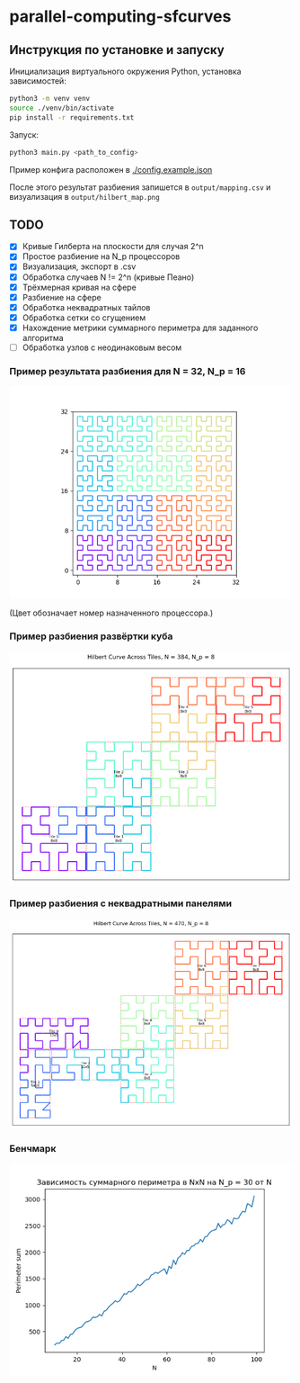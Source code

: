# parallel-computing-sfcurves

## Инструкция по установке и запуску 

Инициализация виртуального окружения Python, установка зависимостей:

```bash
python3 -m venv venv 
source ./venv/bin/activate 
pip install -r requirements.txt
```

Запуск: 
```bash
python3 main.py <path_to_config>
```

Пример конфига расположен в [./config.example.json](config.example.json)

После этого результат разбиения запишется в `output/mapping.csv` и визуализация в `output/hilbert_map.png`

## TODO 
- [x] Кривые Гилберта на плоскости для случая 2^n 
- [x] Простое разбиение на N_p процессоров 
- [x] Визуализация, экспорт в .csv 
- [x] Обработка случаев N != 2^n (кривые Пеано)
- [x] Трёхмерная кривая на сфере 
- [x] Разбиение на сфере
- [x] Обработка неквадратных тайлов
- [x] Обработка сетки со сгущением 
- [x] Нахождение метрики суммарного периметра для заданного алгоритма
- [ ] Обработка узлов с неодинаковым весом

### Пример результата разбиения для N = 32, N_p = 16
![hilbert_32x32_into_16.png](docs/imgs/hilbert_32x32_into_16.png)

(Цвет обозначает номер назначенного процессора.) 

### Пример разбиения развёртки куба
![hilbert_map.png](docs/imgs/hilbert_map.png)

### Пример разбиения с неквадратными панелями
![hilbert_map.png](docs/imgs/hilbert_map_non_square.png)

### Бенчмарк
![benchmark.png](docs/imgs/benchmark.png)
